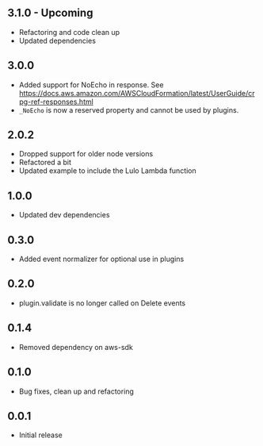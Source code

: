 ## 3.1.0 - Upcoming
* Refactoring and code clean up
* Updated dependencies

## 3.0.0
* Added support for NoEcho in response. See https://docs.aws.amazon.com/AWSCloudFormation/latest/UserGuide/crpg-ref-responses.html
* `_NoEcho` is now a reserved property and cannot be used by plugins.

## 2.0.2
* Dropped support for older node versions 
* Refactored a bit
* Updated example to include the Lulo Lambda function

## 1.0.0
* Updated dev dependencies

## 0.3.0
* Added event normalizer for optional use in plugins

## 0.2.0
* plugin.validate is no longer called on Delete events

## 0.1.4
* Removed dependency on aws-sdk

## 0.1.0
* Bug fixes, clean up and refactoring

## 0.0.1
* Initial release
